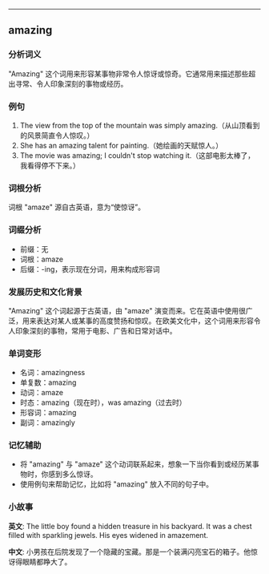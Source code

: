 
---------------
## amazing
### 分析词义
"Amazing" 这个词用来形容某事物非常令人惊讶或惊奇。它通常用来描述那些超出寻常、令人印象深刻的事物或经历。

### 例句
1. The view from the top of the mountain was simply amazing.（从山顶看到的风景简直令人惊叹。）
2. She has an amazing talent for painting.（她绘画的天赋惊人。）
3. The movie was amazing; I couldn't stop watching it.（这部电影太棒了，我看得停不下来。）

### 词根分析
词根 "amaze" 源自古英语，意为“使惊讶”。

### 词缀分析
- 前缀：无
- 词根：amaze
- 后缀：-ing，表示现在分词，用来构成形容词

### 发展历史和文化背景
"Amazing" 这个词起源于古英语，由 "amaze" 演变而来。它在英语中使用很广泛，用来表达对某人或某事的高度赞扬和惊叹。在欧美文化中，这个词用来形容令人印象深刻的事物，常用于电影、广告和日常对话中。

### 单词变形
- 名词：amazingness
- 单复数：amazing
- 动词：amaze
- 时态：amazing（现在时），was amazing（过去时）
- 形容词：amazing
- 副词：amazingly

### 记忆辅助
- 将 "amazing" 与 "amaze" 这个动词联系起来，想象一下当你看到或经历某事物时，你感到多么惊讶。
- 使用例句来帮助记忆，比如将 "amazing" 放入不同的句子中。

### 小故事
**英文**:
The little boy found a hidden treasure in his backyard. It was a chest filled with sparkling jewels. His eyes widened in amazement.

**中文**:
小男孩在后院发现了一个隐藏的宝藏。那是一个装满闪亮宝石的箱子。他惊讶得眼睛都睁大了。

